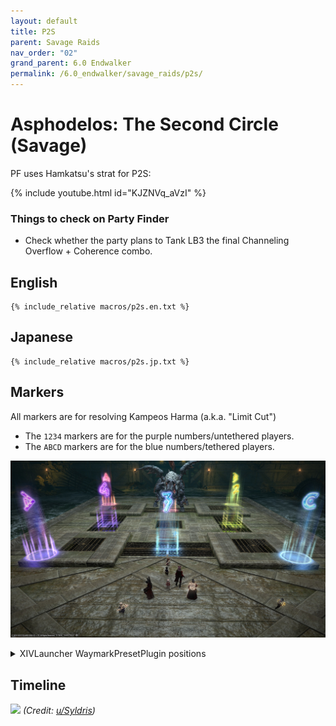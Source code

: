 ```yaml
---
layout: default
title: P2S
parent: Savage Raids
nav_order: "02"
grand_parent: 6.0 Endwalker
permalink: /6.0_endwalker/savage_raids/p2s/
---
```


# Asphodelos: The Second Circle (Savage)

PF uses Hamkatsu's strat for P2S:

{% include youtube.html id="KJZNVq_aVzI" %}

### Things to check on Party Finder

- Check whether the party plans to Tank LB3 the final Channeling Overflow + Coherence combo.

## English

```
{% include_relative macros/p2s.en.txt %}
```

## Japanese

```
{% include_relative macros/p2s.jp.txt %}
```

## Markers

All markers are for resolving Kampeos Harma (a.k.a. "Limit Cut")

- The `1234` markers are for the purple numbers/untethered players.
- The `ABCD` markers are for the blue numbers/tethered players.

![](images/markers.jpg)
<details markdown=block>
<summary>XIVLauncher WaymarkPresetPlugin positions</summary>

```json
{
  "Name":"P2S",
  "MapID":811,
  "A":{"X":87.5,"Y":0.5,"Z":87.5,"ID":0,"Active":true},
  "B":{"X":112.5,"Y":0.5,"Z":87.5,"ID":1,"Active":true},
  "C":{"X":112.5,"Y":0.5,"Z":112.5,"ID":2,"Active":true},
  "D":{"X":87.5,"Y":0.5,"Z":112.5,"ID":3,"Active":true},
  "One":{"X":100.0,"Y":0.0,"Z":90.5,"ID":4,"Active":true},
  "Two":{"X":109.5,"Y":0.0,"Z":100.0,"ID":5,"Active":true},
  "Three":{"X":100.0,"Y":0.0,"Z":109.5,"ID":6,"Active":true},
  "Four":{"X":90.5,"Y":0.0,"Z":100.0,"ID":7,"Active":true}
}
```

</details>

## Timeline

![](https://preview.redd.it/tyzwz0ilkmb81.png?width=3200&format=png&auto=webp&s=24eee61349aaf656e39d387c5036003035a7ba69)
*(Credit: [u/Syldris](https://www.reddit.com/r/ffxiv/comments/s3omn1/p2s_rotation_and_timeline/))*